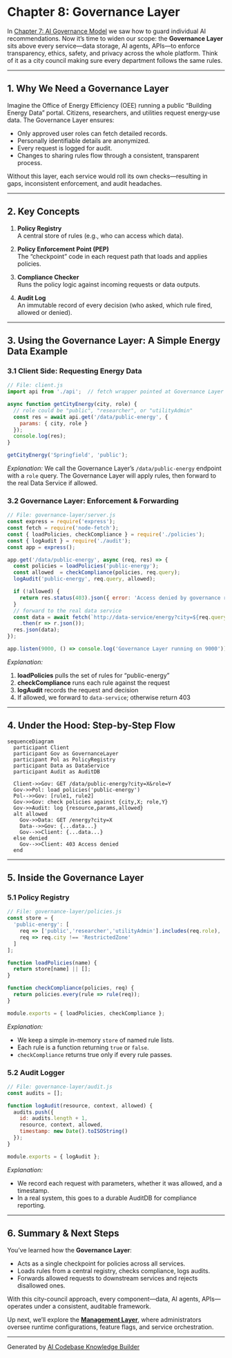 # Chapter 8: Governance Layer

In [Chapter 7: AI Governance Model](07_ai_governance_model_.md) we saw how to guard individual AI recommendations. Now it’s time to widen our scope: the **Governance Layer** sits above every service—data storage, AI agents, APIs—to enforce transparency, ethics, safety, and privacy across the whole platform. Think of it as a city council making sure every department follows the same rules.

---

## 1. Why We Need a Governance Layer

Imagine the Office of Energy Efficiency (OEE) running a public “Building Energy Data” portal. Citizens, researchers, and utilities request energy‐use data. The Governance Layer ensures:

- Only approved user roles can fetch detailed records.  
- Personally identifiable details are anonymized.  
- Every request is logged for audit.  
- Changes to sharing rules flow through a consistent, transparent process.

Without this layer, each service would roll its own checks—resulting in gaps, inconsistent enforcement, and audit headaches.

---

## 2. Key Concepts

1. **Policy Registry**  
   A central store of rules (e.g., who can access which data).

2. **Policy Enforcement Point (PEP)**  
   The “checkpoint” code in each request path that loads and applies policies.

3. **Compliance Checker**  
   Runs the policy logic against incoming requests or data outputs.

4. **Audit Log**  
   An immutable record of every decision (who asked, which rule fired, allowed or denied).

---

## 3. Using the Governance Layer: A Simple Energy Data Example

### 3.1 Client Side: Requesting Energy Data

```js
// File: client.js
import api from './api';  // fetch wrapper pointed at Governance Layer

async function getCityEnergy(city, role) {
  // role could be "public", "researcher", or "utilityAdmin"
  const res = await api.get('/data/public-energy', {
    params: { city, role }
  });
  console.log(res);
}

getCityEnergy('Springfield', 'public');
```

_Explanation:_ We call the Governance Layer’s `/data/public-energy` endpoint with a `role` query. The Governance Layer will apply rules, then forward to the real Data Service if allowed.

### 3.2 Governance Layer: Enforcement & Forwarding

```js
// File: governance-layer/server.js
const express = require('express');
const fetch = require('node-fetch');
const { loadPolicies, checkCompliance } = require('./policies');
const { logAudit } = require('./audit');
const app = express();

app.get('/data/public-energy', async (req, res) => {
  const policies = loadPolicies('public-energy');
  const allowed  = checkCompliance(policies, req.query);
  logAudit('public-energy', req.query, allowed);

  if (!allowed) {
    return res.status(403).json({ error: 'Access denied by governance rules' });
  }
  // forward to the real data service
  const data = await fetch(`http://data-service/energy?city=${req.query.city}`)
    .then(r => r.json());
  res.json(data);
});

app.listen(9000, () => console.log('Governance Layer running on 9000'));
```

_Explanation:_  
1. **loadPolicies** pulls the set of rules for “public-energy”  
2. **checkCompliance** runs each rule against the request  
3. **logAudit** records the request and decision  
4. If allowed, we forward to `data-service`; otherwise return 403

---

## 4. Under the Hood: Step-by-Step Flow

```mermaid
sequenceDiagram
  participant Client
  participant Gov as GovernanceLayer
  participant Pol as PolicyRegistry
  participant Data as DataService
  participant Audit as AuditDB

  Client->>Gov: GET /data/public-energy?city=X&role=Y
  Gov->>Pol: load policies('public-energy')
  Pol-->>Gov: [rule1, rule2]
  Gov->>Gov: check policies against {city,X; role,Y}
  Gov->>Audit: log {resource,params,allowed}
  alt allowed
    Gov->>Data: GET /energy?city=X
    Data-->>Gov: {...data...}
    Gov-->>Client: {...data...}
  else denied
    Gov-->>Client: 403 Access denied
  end
```

---

## 5. Inside the Governance Layer

### 5.1 Policy Registry

```js
// File: governance-layer/policies.js
const store = {
  'public-energy': [
    req => ['public','researcher','utilityAdmin'].includes(req.role),
    req => req.city !== 'RestrictedZone'
  ]
];

function loadPolicies(name) {
  return store[name] || [];
}

function checkCompliance(policies, req) {
  return policies.every(rule => rule(req));
}

module.exports = { loadPolicies, checkCompliance };
```

_Explanation:_  
- We keep a simple in-memory `store` of named rule lists.  
- Each rule is a function returning `true` or `false`.  
- `checkCompliance` returns true only if every rule passes.

### 5.2 Audit Logger

```js
// File: governance-layer/audit.js
const audits = [];

function logAudit(resource, context, allowed) {
  audits.push({
    id: audits.length + 1,
    resource, context, allowed,
    timestamp: new Date().toISOString()
  });
}

module.exports = { logAudit };
```

_Explanation:_  
- We record each request with parameters, whether it was allowed, and a timestamp.  
- In a real system, this goes to a durable AuditDB for compliance reporting.

---

## 6. Summary & Next Steps

You’ve learned how the **Governance Layer**:

- Acts as a single checkpoint for policies across all services.  
- Loads rules from a central registry, checks compliance, logs audits.  
- Forwards allowed requests to downstream services and rejects disallowed ones.

With this city-council approach, every component—data, AI agents, APIs—operates under a consistent, auditable framework.

Up next, we’ll explore the **[Management Layer](09_management_layer_.md)**, where administrators oversee runtime configurations, feature flags, and service orchestration.

---

Generated by [AI Codebase Knowledge Builder](https://github.com/The-Pocket/Tutorial-Codebase-Knowledge)